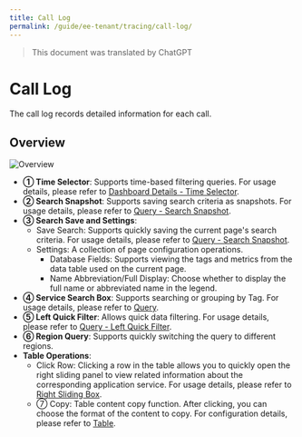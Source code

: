 ```yaml
---
title: Call Log
permalink: /guide/ee-tenant/tracing/call-log/
---
```


> This document was translated by ChatGPT

# Call Log

The call log records detailed information for each call.

## Overview

![Overview](https://yunshan-guangzhou.oss-cn-beijing.aliyuncs.com/pub/pic/20240403660cbbf9e6ac2.png)

- **① Time Selector**: Supports time-based filtering queries. For usage details, please refer to [Dashboard Details - Time Selector](../dashboard/use/).
- **② Search Snapshot**: Supports saving search criteria as snapshots. For usage details, please refer to [Query - Search Snapshot](../query/history/).
- **③ Search Save and Settings**:
  - Save Search: Supports quickly saving the current page's search criteria. For usage details, please refer to [Query - Search Snapshot](../query/history/).
  - Settings: A collection of page configuration operations.
    - Database Fields: Supports viewing the tags and metrics from the data table used on the current page.
    - Name Abbreviation/Full Display: Choose whether to display the full name or abbreviated name in the legend.
- **④ Service Search Box**: Supports searching or grouping by Tag. For usage details, please refer to [Query](../query/overview/).
- **⑤ Left Quick Filter**: Allows quick data filtering. For usage details, please refer to [Query - Left Quick Filter](../query/left-quick-filter/).
- **⑥ Region Query**: Supports quickly switching the query to different regions.
- **Table Operations**:
  - Click Row: Clicking a row in the table allows you to quickly open the right sliding panel to view related information about the corresponding application service. For usage details, please refer to [Right Sliding Box](./right-sliding-box/).
  - ⑦ Copy: Table content copy function. After clicking, you can choose the format of the content to copy. For configuration details, please refer to [Table](../dashboard/panel/table/).